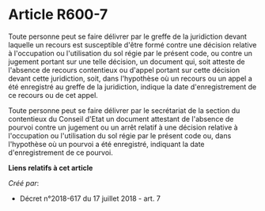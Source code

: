 # Article R600-7

Toute personne peut se faire délivrer par le greffe de la juridiction devant laquelle un recours est susceptible d'être formé
contre une décision relative à l'occupation ou l'utilisation du sol régie par le présent code, ou contre un jugement portant
sur une telle décision, un document qui, soit atteste de l'absence de recours contentieux ou d'appel portant sur cette
décision devant cette juridiction, soit, dans l'hypothèse où un recours ou un appel a été enregistré au greffe de la
juridiction, indique la date d'enregistrement de ce recours ou de cet appel.

Toute personne peut se faire délivrer par le secrétariat de la section du contentieux du Conseil d'Etat un document attestant
de l'absence de pourvoi contre un jugement ou un arrêt relatif à une décision relative à l'occupation ou l'utilisation du sol
régie par le présent code ou, dans l'hypothèse où un pourvoi a été enregistré, indiquant la date d'enregistrement de ce
pourvoi.

**Liens relatifs à cet article**

_Créé par_:

  - Décret n°2018-617 du 17 juillet 2018 - art. 7
